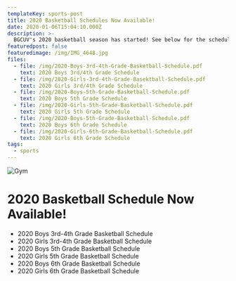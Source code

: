 ```yaml
---
templateKey: sports-post
title: 2020 Basketball Schedules Now Available!
date: 2020-01-06T15:04:10.000Z
description: >-
  BGCUV's 2020 basketball season has started! See below for the schedule.
featuredpost: false
featuredimage: /img/IMG_4648.jpg
files:
  - file: /img/2020-Boys-3rd-4th-Grade-Basketball-Schedule.pdf
    text: 2020 Boys 3rd/4th Grade Schedule
  - file: /img/2020-Girls-3rd-4th-Grade-Basektball-Schedule.pdf
    text: 2020 Girls 3rd/4th Grade Schedule
  - file: /img/2020-Boys-5th-Grade-Basketball-Schedule.pdf
    text: 2020 Boys 5th Grade Schedule
  - file: /img/2020-Girls-5th-Grade-Basketball-Schedule.pdf
    text: 2020 Girls 5th Grade Schedule
  - file: /img/2020-Boys-5th-Grade-Basketball-Schedule.pdf
    text: 2020 Boys 6th Grade Schedule
  - file: /img/2020-Girls-6th-Grade-Basketball-Schedule.pdf
    text: 2020 Girls 6th Grade Schedule
tags:
  - sports
---
```


![Gym](/img/IMG_4648.jpg)

# 2020 Basketball Schedule Now Available!

- 2020 Boys 3rd-4th Grade Basketball Schedule
- 2020 Girls 3rd-4th Grade Basketball Schedule
- 2020 Boys 5th Grade Basketball Schedule
- 2020 Girls 5th Grade Basketball Schedule
- 2020 Boys 6th Grade Basketball Schedule
- 2020 Girls 6th Grade Basketball Schedule
